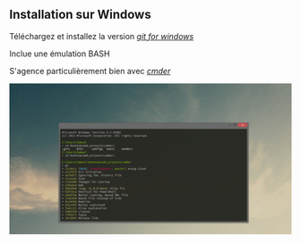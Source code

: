 ## Installation sur Windows

Téléchargez et installez la version [*git for windows*](https://gitforwindows.org/)

Inclue une émulation BASH

S'agence particulièrement bien avec [*cmder*](http://cmder.net/)

![cmder](resources/cmder.png)
